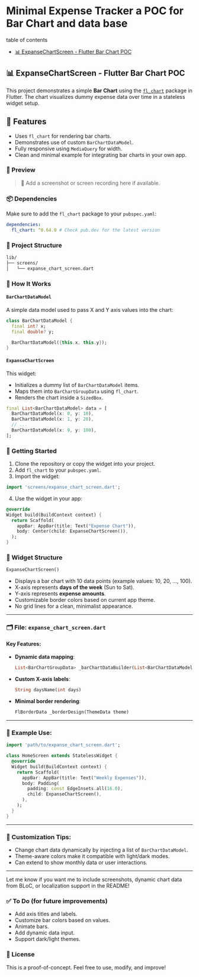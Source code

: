 # Minimal Expense Tracker a POC for Bar Chart and data base 

table of contents

- [📊 ExpanseChartScreen - Flutter Bar Chart POC](#-expansechartscreen---flutter-bar-chart-poc)

## 📊 ExpanseChartScreen - Flutter Bar Chart POC

This project demonstrates a simple **Bar Chart** using the [`fl_chart`](https://pub.dev/packages/fl_chart) package in Flutter. The chart visualizes dummy expense data over time in a stateless widget setup.

## 🔧 Features

* Uses `fl_chart` for rendering bar charts.
* Demonstrates use of custom `BarChartDataModel`.
* Fully responsive using `MediaQuery` for width.
* Clean and minimal example for integrating bar charts in your own app.

### 📸 Preview

> 📌 Add a screenshot or screen recording here if available.

### 📦 Dependencies

Make sure to add the `fl_chart` package to your `pubspec.yaml`:

```yaml
dependencies:
  fl_chart: ^0.64.0 # Check pub.dev for the latest version
```

### 🧱 Project Structure

```bash
lib/
├── screens/
│   └── expanse_chart_screen.dart
```

### 🧪 How It Works

#### `BarChartDataModel`

A simple data model used to pass X and Y axis values into the chart:

```dart
class BarChartDataModel {
  final int? x;
  final double? y;

  BarChartDataModel({this.x, this.y});
}
```

#### `ExpanseChartScreen`

This widget:

* Initializes a dummy list of `BarChartDataModel` items.
* Maps them into `BarChartGroupData` using `fl_chart`.
* Renders the chart inside a `SizedBox`.

```dart
final List<BarChartDataModel> data = [
  BarChartDataModel(x: 0, y: 10),
  BarChartDataModel(x: 1, y: 20),
  // ...
  BarChartDataModel(x: 9, y: 100),
];
```

### 🚀 Getting Started

1. Clone the repository or copy the widget into your project.
2. Add `fl_chart` to your `pubspec.yaml`.
3. Import the widget:

```dart
import 'screens/expanse_chart_screen.dart';
```

4. Use the widget in your app:

```dart
@override
Widget build(BuildContext context) {
  return Scaffold(
    appBar: AppBar(title: Text("Expense Chart")),
    body: Center(child: ExpanseChartScreen()),
  );
}
```

### 🧱 Widget Structure

```dart
ExpanseChartScreen()
```

* Displays a bar chart with 10 data points (example values: 10, 20, ..., 100).
* X-axis represents **days of the week** (Sun to Sat).
* Y-axis represents **expense amounts**.
* Customizable border colors based on current app theme.
* No grid lines for a clean, minimalist appearance.

---

### 🗂️ File: `expanse_chart_screen.dart`

#### Key Features:

* **Dynamic data mapping**:

  ```dart
  List<BarChartGroupData> _barChartDataBuilder(List<BarChartDataModel> data)
  ```

* **Custom X-axis labels**:

  ```dart
  String daysName(int days)
  ```

* **Minimal border rendering**:

  ```dart
  FlBorderData _borderDesign(ThemeData theme)
  ```

---

### 🧪 Example Use:

```dart
import 'path/to/expanse_chart_screen.dart';

class HomeScreen extends StatelessWidget {
  @override
  Widget build(BuildContext context) {
    return Scaffold(
      appBar: AppBar(title: Text("Weekly Expenses")),
      body: Padding(
        padding: const EdgeInsets.all(16.0),
        child: ExpanseChartScreen(),
      ),
    );
  }
}
```

---

### 📌 Customization Tips:

* Change chart data dynamically by injecting a list of `BarChartDataModel`.
* Theme-aware colors make it compatible with light/dark modes.
* Can extend to show monthly data or user interactions.

---

Let me know if you want me to include screenshots, dynamic chart data from BLoC, or localization support in the README!


### ✅ To Do (for future improvements)

* Add axis titles and labels.
* Customize bar colors based on values.
* Animate bars.
* Add dynamic data input.
* Support dark/light themes.

### 📄 License

This is a proof-of-concept. Feel free to use, modify, and improve!

